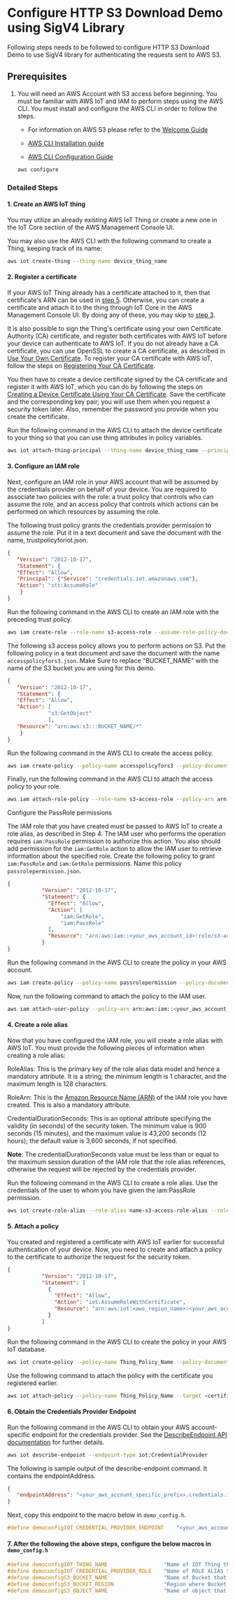 # Configure HTTP S3 Download Demo using SigV4 Library

Following steps needs to be followed to configure HTTP S3 Download Demo to use SigV4 library for authenticating the requests sent to AWS S3.

## Prerequisites

1. You will need an AWS Account with S3 access before beginning. You must be familiar with
AWS IoT and IAM to perform steps using the AWS CLI. You must install and configure the AWS
CLI in order to follow the steps.

    * For information on AWS S3 please refer to the
[Welcome Guide](https://docs.aws.amazon.com/AmazonS3/latest/dev/Welcome.html)

    * [AWS CLI Installation guide](https://docs.aws.amazon.com/cli/latest/userguide/cli-chap-install.html)

    * [AWS CLI Configuration Guide](https://docs.aws.amazon.com/cli/latest/userguide/cli-chap-configure.html)

   ```sh
   aws configure
   ```

### Detailed Steps

#### 1. Create an AWS IoT thing

You may utilize an already existing AWS IoT Thing or create a new one in the IoT Core
section of the AWS Management Console UI.

You may also use the AWS CLI with the following command to create a Thing,
keeping track of its name:

```sh
aws iot create-thing --thing-name device_thing_name
```

#### 2. Register a certificate

If your AWS IoT Thing already has a certificate attached to it, then that certificate's
ARN can be used in [step 5](#5-attach-a-policy). Otherwise, you can create a certificate
and attach it to the thing through IoT Core in the AWS Management Console UI. By doing
any of these, you may skip to [step 3](#3-configure-an-iam-role).

It is also possible to sign the Thing's certificate using your own Certificate Authority
(CA) certificate, and register both certificates with AWS IoT before your device can
authenticate to AWS IoT. If you do not already have a CA certificate, you can use OpenSSL
to create a CA certificate, as described in
[Use Your Own Certificate](https://docs.aws.amazon.com/iot/latest/developerguide/device-certs-your-own.html).
To register your CA certificate with AWS IoT, follow the steps on
[Registering Your CA Certificate](https://docs.aws.amazon.com/iot/latest/developerguide/device-certs-your-own.html#register-CA-cert).

You then have to create a device certificate signed by the CA certificate and register it
with AWS IoT, which you can do by following the steps on
[Creating a Device Certificate Using Your CA Certificate](https://docs.aws.amazon.com/iot/latest/developerguide/device-certs-your-own.html#create-device-cert).
Save the certificate and the corresponding key pair; you will use them when you request a
security token later. Also, remember the password you provide when you create the
 certificate.

Run the following command in the AWS CLI to attach the device certificate to your thing
so that you can use thing attributes in policy variables.

```sh
aws iot attach-thing-principal --thing-name device_thing_name --principal <certificate-arn>
```

#### 3. Configure an IAM role

Next, configure an IAM role in your AWS account that will be assumed by the credentials
provider on behalf of your device. You are required to associate two policies with the
role: a trust policy that controls who can assume the role, and an access policy that
controls which actions can be performed on which resources by assuming the role.

The following trust policy grants the credentials provider permission to assume the role.
Put it in a text document and save the document with the name, trustpolicyforiot.json.

```json
{
   "Version": "2012-10-17",
   "Statement": {
   "Effect": "Allow",
   "Principal": {"Service": "credentials.iot.amazonaws.com"},
   "Action": "sts:AssumeRole"
    }
}
```

Run the following command in the AWS CLI to create an IAM role with the preceding trust
policy.

```sh
aws iam create-role --role-name s3-access-role --assume-role-policy-document file://trustpolicyforiot.json
```

The following s3 access policy allows you to perform actions on S3. Put the
following policy in a text document and save the document with the name
`accesspolicyfors3.json`. Make Sure to replace "BUCKET_NAME" with the name
of the S3 bucket you are using for this demo.

```json
{
   "Version": "2012-10-17",
   "Statement": {
   "Effect": "Allow",
   "Action": [
             "s3:GetObject"
             ],
   "Resource": "arn:aws:s3:::BUCKET_NAME/*"
    }
}
```

Run the following command in the AWS CLI to create the access policy.

```sh
aws iam create-policy --policy-name accesspolicyfors3 --policy-document file://accesspolicyfors3.json
```

Finally, run the following command in the AWS CLI to attach the access policy to your role.

```sh
aws iam attach-role-policy --role-name s3-access-role --policy-arn arn:aws:iam::<your_aws_account_id>:policy/accesspolicyfors3
```

Configure the PassRole permissions

The IAM role that you have created must be passed to AWS IoT to create a role alias, as
described in Step 4. The IAM user who performs the operation requires `iam:PassRole`
permission to authorize this action. You also should add permission for the `iam:GetRole`
action to allow the IAM user to retrieve information about the specified role. Create the
following policy to grant `iam:PassRole` and `iam:GetRole` permissions. Name this policy 
`passrolepermission.json`.

```json
{
           "Version": "2012-10-17",
           "Statement": {
             "Effect": "Allow",
             "Action": [
                 "iam:GetRole",
                 "iam:PassRole"
             ],
             "Resource": "arn:aws:iam::<your_aws_account_id>:role/s3-access-role"
           }
}
```

Run the following command in the AWS CLI to create the policy in your AWS account.

```sh
aws iam create-policy --policy-name passrolepermission --policy-document file://passrolepermission.json
```

Now, run the following command to attach the policy to the IAM user.

```sh
aws iam attach-user-policy --policy-arn arn:aws:iam::<your_aws_account_id>:policy/passrolepermission --user-name <user_name>
```

#### 4. Create a role alias

Now that you have configured the IAM role, you will create a role alias with AWS IoT.
You must provide the following pieces of information when creating a role alias:

RoleAlias: This is the primary key of the role alias data model and hence a mandatory
attribute. It is a string; the minimum length is 1 character, and the maximum length is
128 characters.

RoleArn: This is the
[Amazon Resource Name (ARN)](https://docs.aws.amazon.com/general/latest/gr/aws-arns-and-namespaces.html)
 of the IAM role you have created. This is also a mandatory attribute.

CredentialDurationSeconds: This is an optional attribute specifying the validity
(in seconds) of the security token. The minimum value is 900 seconds (15 minutes),
and the maximum value is 43,200 seconds (12 hours); the default value is 3,600 seconds,
if not specified.

**Note**: The credentialDurationSeconds value must be less than or equal to the
 maximum session duration of the IAM role that the role alias references,
 otherwise the request will be rejected by the credentials provider.

Run the following command in the AWS CLI to create a role alias. Use the credentials of
the user to whom you have given the iam:PassRole permission.

```sh
aws iot create-role-alias --role-alias name-s3-access-role-alias --role-arn arn:aws:iam::<your_aws_account_id>:role/s3-access-role --credential-duration-seconds 3600
```

#### 5. Attach a policy

You created and registered a certificate with AWS IoT earlier for successful authentication of your device. Now, you need to create and attach a policy to the certificate to authorize the request for the security token.

```json
{
           "Version": "2012-10-17",
           "Statement": [
             {
               "Effect": "Allow",
               "Action": "iot:AssumeRoleWithCertificate",
               "Resource": "arn:aws:iot:<aws_region_name>:<your_aws_account_id>:rolealias/name-s3-access-role-alias"
             }
           ]
}
```

Run the following command in the AWS CLI to create the policy in your AWS IoT database.

```sh
aws iot create-policy --policy-name Thing_Policy_Name --policy-document file://thingpolicy.json
```

Use the following command to attach the policy with the certificate you registered earlier.

```sh
aws iot attach-policy --policy-name Thing_Policy_Name --target <certificate-arn>
```

#### 6. Obtain the Credentials Provider Endpoint

Run the following command in the AWS CLI to obtain your AWS account-specific
endpoint for the credentials provider. See the
[DescribeEndpoint API documentation](https://docs.aws.amazon.com/iot/latest/apireference/API_DescribeEndpoint.html)
for further details.

```sh
aws iot describe-endpoint --endpoint-type iot:CredentialProvider
```

The following is sample output of the describe-endpoint command. It contains the endpointAddress.

```json
{
   "endpointAddress": "<your_aws_account_specific_prefix>.credentials.iot.us-east-1.amazonaws.com"
}
```

Next, copy this endpoint to the macro below in `demo_config.h`.

```c
#define democonfigIOT_CREDENTIAL_PROVIDER_ENDPOINT    "<your_aws_account_specific_prefix>.credentials.iot.us-east-1.amazonaws.com"
```

#### 7. After the following the above steps, configure the below macros in `demo_config.h`

```c
#define democonfigIOT_THING_NAME                  "Name of IOT Thing that you provided in STEP 1"
#define democonfigIOT_CREDENTIAL_PROVIDER_ROLE    "Name of ROLE ALIAS that you provided in STEP 4"
#define democonfigS3_BUCKET_NAME                  "Name of Bucket that contains the object that needs to be downloaded"
#define democonfigS3_BUCKET_REGION                "Region where Bucket is located"
#define democonfigS3_OBJECT_NAME                  "Name of object that needs to be downloaded from AWS S3"
```
